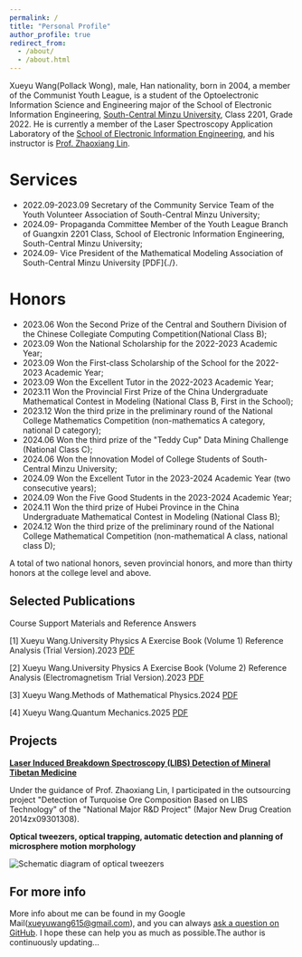 ```yaml
---
permalink: /
title: "Personal Profile"
author_profile: true
redirect_from: 
  - /about/
  - /about.html
---
```


Xueyu Wang(Pollack Wong), male, Han nationality, born in 2004, a member of the Communist Youth League, is a student of the Optoelectronic Information Science and Engineering major of the School of Electronic Information Engineering, [South-Central Minzu University](https://www.scuec.edu.cn/), Class 2201, Grade 2022. He is currently a member of the Laser Spectroscopy Application Laboratory of the [School of Electronic Information Engineering](https://dxxy.scuec.edu.cn/), and his instructor is [Prof. Zhaoxiang Lin](https://dxxy.scuec.edu.cn/info/1055/1950.htm).

Services
======
* 2022.09-2023.09 Secretary of the Community Service Team of the Youth Volunteer Association of South-Central Minzu University;
* 2024.09- Propaganda Committee Member of the Youth League Branch of Guangxin 2201 Class, School of Electronic Information Engineering, South-Central Minzu University;
* 2024.09- Vice President of the Mathematical Modeling Association of South-Central Minzu University [PDF]{./}.

Honors
======
* 2023.06 Won the Second Prize of the Central and Southern Division of the Chinese Collegiate Computing Competition(National Class B);
* 2023.09 Won the National Scholarship for the 2022-2023 Academic Year;
* 2023.09 Won the First-class Scholarship of the School for the 2022-2023 Academic Year;
* 2023.09 Won the Excellent Tutor in the 2022-2023 Academic Year;
* 2023.11 Won the Provincial First Prize of the China Undergraduate Mathematical Contest in Modeling (National Class B, First in the School);
* 2023.12 Won the third prize in the preliminary round of the National College Mathematics Competition (non-mathematics A category, national D category);
* 2024.06 Won the third prize of the "Teddy Cup" Data Mining Challenge (National Class C);
* 2024.06 Won the Innovation Model of College Students of South-Central Minzu University;
* 2024.09 Won the Excellent Tutor in the 2023-2024 Academic Year (two consecutive years);
* 2024.09 Won the Five Good Students in the 2023-2024 Academic Year;
* 2024.11 Won the third prize of Hubei Province in the China Undergraduate Mathematical Contest in Modeling (National Class B);
* 2024.12 Won the third prize of the preliminary round of the National College Mathematical Competition (non-mathematical A class, national class D);

A total of two national honors, seven provincial honors, and more than thirty honors at the college level and above.


Selected Publications
------
Course Support Materials and Reference Answers

[1] Xueyu Wang.University Physics A Exercise Book (Volume 1) Reference Analysis (Trial Version).2023 [PDF](./files/University%20Physics%20A%20Exercise%20Book%20(Volume%201)%20Reference%20Analysis%20(Trial%20Version).pdf)

[2] Xueyu Wang.University Physics A Exercise Book (Volume 2) Reference Analysis (Electromagnetism Trial Version).2023 [PDF](./files/Solutions%20to%20Electromagnetics%20and%20Quantum%20Mechanics%20.pdf)

[3] Xueyu Wang.Methods of Mathematical Physics.2024 [PDF](./files/Methods%20of%20Mathematical%20Physics.pdf)

[4] Xueyu Wang.Quantum Mechanics.2025 [PDF](./files/quantum%20mechanics.pdf)


Projects
------
[**Laser Induced Breakdown Spectroscopy (LIBS) Detection of Mineral Tibetan Medicine**](https://mp.weixin.qq.com/s/HZbrrL2ACTAaxxClertyNw)

Under the guidance of Prof. Zhaoxiang Lin, I participated in the outsourcing project "Detection of Turquoise Ore Composition Based on LIBS Technology" of the "National Major R&D Project" (Major New Drug Creation 2014zx09301308).

**Optical tweezers, optical trapping, automatic detection and planning of microsphere motion morphology**

![Schematic diagram of optical tweezers](https://pollackwong.github.io/PollackWong615.github.io/images/1.jpg)

For more info
------
More info about me can be found in my Google Mail(xueyuwang615@gmail.com),  and you can always [ask a question on GitHub](https://github.com/discussions). I hope these can help you as much as possible.The author is continuously updating...

